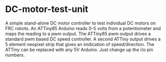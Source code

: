 # DC-motor-test-unit
A simple stand-alone DC motor controller to test individual DC motors on FRC robots.
An ATTiny85 Arduino reads 0-5 volts from a potentiometer and maps the reading to a pwm output.
The ATTiny85 pwm output drives a standard pwm based DC speed controller.
A second ATTiny output drives a 5 element neopixel strip that gives an inidication of speed/direction.
The ATTiny can be replaced with any 5V Arduino. Just change up the i/o pin numbers.
